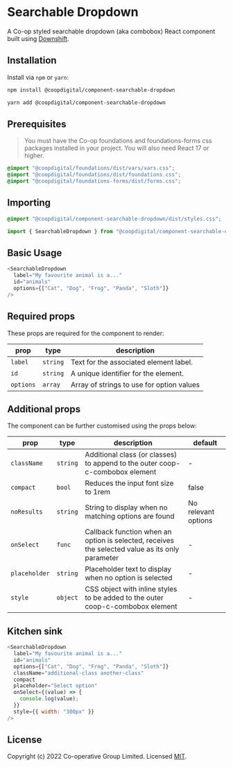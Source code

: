# Searchable Dropdown

A Co-op styled searchable dropdown (aka combobox) React component built using [Downshift](https://www.downshift-js.com/).

## Installation

Install via `npm` or `yarn`:

```bash
npm install @coopdigital/component-searchable-dropdown

yarn add @coopdigital/component-searchable-dropdown
```

## Prerequisites

> You must have the Co-op foundations and foundations-forms css packages installed in your project. You will also need React 17 or higher.

```css
@import "@coopdigital/foundations/dist/vars/vars.css";
@import "@coopdigital/foundations/dist/foundations.css";
@import "@coopdigital/foundations-forms/dist/forms.css";
```

## Importing

```css
@import "@coopdigital/component-searchable-dropdown/dist/styles.css";
```

```js
import { SearchableDropdown } from "@coopdigital/component-searchable-dropdown";
```

## Basic Usage

```js
<SearchableDropdown
  label="My favourite animal is a..."
  id="animals"
  options={["Cat", "Dog", "Frog", "Panda", "Sloth"]}
/>
```

## Required props

These props are required for the component to render:

| prop      | type     | description                               |
| --------- | -------- | ----------------------------------------- |
| `label`   | `string` | Text for the associated element label.    |
| `id`      | `string` | A unique identifier for the element.      |
| `options` | `array`  | Array of strings to use for option values |

## Additional props

The component can be further customised using the props below:

| prop          | type     | description                                                                                     | default             |
| ------------- | -------- | ----------------------------------------------------------------------------------------------- | ------------------- |
| `className`   | `string` | Additional class (or classes) to append to the outer coop-c-combobox element                    | -                   |
| `compact`     | `bool`   | Reduces the input font size to 1rem                                                             | false               |
| `noResults`   | `string` | String to display when no matching options are found                                            | No relevant options |
| `onSelect`    | `func`   | Callback function when an option is selected, receives the selected value as its only parameter | -                   |
| `placeholder` | `string` | Placeholder text to display when no option is selected                                          | -                   |
| `style`       | `object` | CSS object with inline styles to be added to the outer coop-c-combobox element                  | -                   |

## Kitchen sink

```js
<SearchableDropdown
  label="My favourite animal is a..."
  id="animals"
  options={["Cat", "Dog", "Frog", "Panda", "Sloth"]}
  className="additional-class another-class"
  compact
  placeholder="Select option"
  onSelect={(value) => {
    console.log(value);
  }}
  style={{ width: "300px" }}
/>
```

## License

Copyright (c) 2022 Co-operative Group Limited.
Licensed [MIT](https://github.com/coopdigital/coop-frontend/blob/master/LICENSE).
